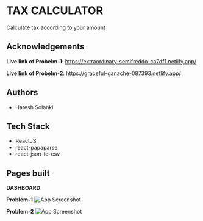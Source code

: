 # TAX CALCULATOR

Calculate tax according to your amount

## Acknowledgements

**Live link of Probelm-1**: https://extraordinary-semifreddo-ca7df1.netlify.app/

**Live link of Probelm-2**: https://graceful-ganache-087393.netlify.app/

## Authors

- Haresh Solanki

## Tech Stack

- ReactJS
- react-papaparse
- react-json-to-csv

## Pages built

**DASHBOARD**

**Problem-1**
![App Screenshot](https://ik.imagekit.io/5yzp7qkvq/screencapture-localhost-3001-2023-01-01-12_21_52.png?ik-sdk-version=javascript-1.4.3&updatedAt=1672557238708)

**Problem-2**
![App Screenshot](https://ik.imagekit.io/5yzp7qkvq/screencapture-localhost-3000-2023-01-01-12_45_13.png?ik-sdk-version=javascript-1.4.3&updatedAt=1672557357111)
